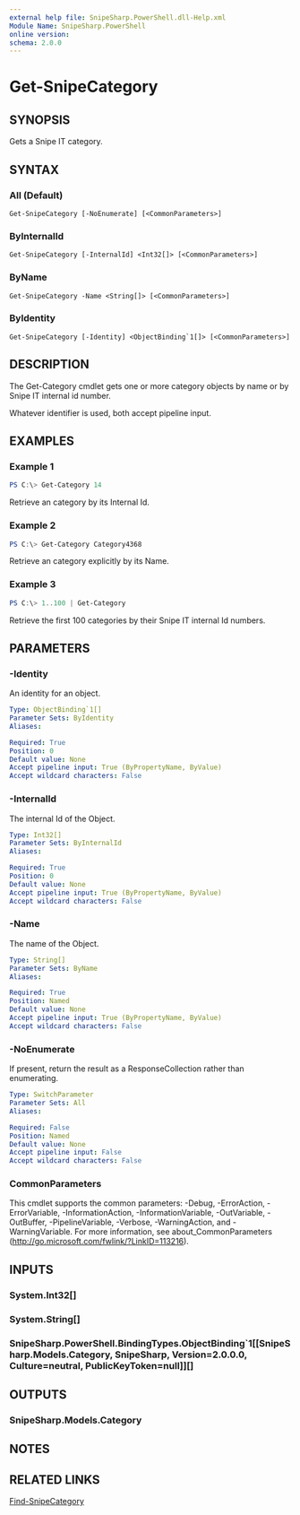 ```yaml
---
external help file: SnipeSharp.PowerShell.dll-Help.xml
Module Name: SnipeSharp.PowerShell
online version:
schema: 2.0.0
---
```


# Get-SnipeCategory

## SYNOPSIS
Gets a Snipe IT category.

## SYNTAX

### All (Default)
```
Get-SnipeCategory [-NoEnumerate] [<CommonParameters>]
```

### ByInternalId
```
Get-SnipeCategory [-InternalId] <Int32[]> [<CommonParameters>]
```

### ByName
```
Get-SnipeCategory -Name <String[]> [<CommonParameters>]
```

### ByIdentity
```
Get-SnipeCategory [-Identity] <ObjectBinding`1[]> [<CommonParameters>]
```

## DESCRIPTION
The Get-Category cmdlet gets one or more category objects by name or by Snipe IT internal id number.

Whatever identifier is used, both accept pipeline input.

## EXAMPLES

### Example 1
```powershell
PS C:\> Get-Category 14
```

Retrieve an category by its Internal Id.

### Example 2
```powershell
PS C:\> Get-Category Category4368
```

Retrieve an category explicitly by its Name.

### Example 3
```powershell
PS C:\> 1..100 | Get-Category
```

Retrieve the first 100 categories by their Snipe IT internal Id numbers.

## PARAMETERS

### -Identity
An identity for an object.

```yaml
Type: ObjectBinding`1[]
Parameter Sets: ByIdentity
Aliases:

Required: True
Position: 0
Default value: None
Accept pipeline input: True (ByPropertyName, ByValue)
Accept wildcard characters: False
```

### -InternalId
The internal Id of the Object.

```yaml
Type: Int32[]
Parameter Sets: ByInternalId
Aliases:

Required: True
Position: 0
Default value: None
Accept pipeline input: True (ByPropertyName, ByValue)
Accept wildcard characters: False
```

### -Name
The name of the Object.

```yaml
Type: String[]
Parameter Sets: ByName
Aliases:

Required: True
Position: Named
Default value: None
Accept pipeline input: True (ByPropertyName, ByValue)
Accept wildcard characters: False
```

### -NoEnumerate
If present, return the result as a ResponseCollection rather than enumerating.

```yaml
Type: SwitchParameter
Parameter Sets: All
Aliases:

Required: False
Position: Named
Default value: None
Accept pipeline input: False
Accept wildcard characters: False
```

### CommonParameters
This cmdlet supports the common parameters: -Debug, -ErrorAction, -ErrorVariable, -InformationAction, -InformationVariable, -OutVariable, -OutBuffer, -PipelineVariable, -Verbose, -WarningAction, and -WarningVariable. For more information, see about_CommonParameters (http://go.microsoft.com/fwlink/?LinkID=113216).

## INPUTS

### System.Int32[]

### System.String[]

### SnipeSharp.PowerShell.BindingTypes.ObjectBinding`1[[SnipeSharp.Models.Category, SnipeSharp, Version=2.0.0.0, Culture=neutral, PublicKeyToken=null]][]

## OUTPUTS

### SnipeSharp.Models.Category

## NOTES

## RELATED LINKS

[Find-SnipeCategory](Find-SnipeCategory.md)
